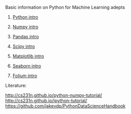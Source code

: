 Basic information on Python for Machine Learning adepts


1. [Python intro](01-python-intro.ipynb)

2. [Numpy intro](02-numpy-intro.ipynb)

3. [Pandas intro](03-pandas-intro.ipynb)

4. [Scipy intro](04-scipy-intro.ipynb)

5. [Matplotlib intro](05-matplotlib-intro.ipynb)

6. [Seaborn intro](06-seaborn-intro.ipynb)

7. [Folium intro](07-folium-intro.ipynb)



Literature:

http://cs231n.github.io/python-numpy-tutorial/
http://cs231n.github.io/ipython-tutorial/
https://github.com/jakevdp/PythonDataScienceHandbook








